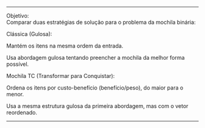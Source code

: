 ***
Objetivo:  
Comparar duas estratégias de solução para o problema da mochila binária:

Clássica (Gulosa):

Mantém os itens na mesma ordem da entrada.

Usa abordagem gulosa tentando preencher a mochila da melhor forma possível.

Mochila TC (Transformar para Conquistar):

Ordena os itens por custo-benefício (benefício/peso), do maior para o menor.

Usa a mesma estrutura gulosa da primeira abordagem, mas com o vetor reordenado.
***
